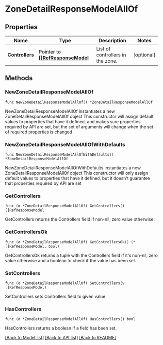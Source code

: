 # ZoneDetailResponseModelAllOf

## Properties

Name | Type | Description | Notes
------------ | ------------- | ------------- | -------------
**Controllers** | Pointer to [**[]RefResponseModel**](RefResponseModel.md) | List of controllers in the zone. | [optional] 

## Methods

### NewZoneDetailResponseModelAllOf

`func NewZoneDetailResponseModelAllOf() *ZoneDetailResponseModelAllOf`

NewZoneDetailResponseModelAllOf instantiates a new ZoneDetailResponseModelAllOf object
This constructor will assign default values to properties that have it defined,
and makes sure properties required by API are set, but the set of arguments
will change when the set of required properties is changed

### NewZoneDetailResponseModelAllOfWithDefaults

`func NewZoneDetailResponseModelAllOfWithDefaults() *ZoneDetailResponseModelAllOf`

NewZoneDetailResponseModelAllOfWithDefaults instantiates a new ZoneDetailResponseModelAllOf object
This constructor will only assign default values to properties that have it defined,
but it doesn't guarantee that properties required by API are set

### GetControllers

`func (o *ZoneDetailResponseModelAllOf) GetControllers() []RefResponseModel`

GetControllers returns the Controllers field if non-nil, zero value otherwise.

### GetControllersOk

`func (o *ZoneDetailResponseModelAllOf) GetControllersOk() (*[]RefResponseModel, bool)`

GetControllersOk returns a tuple with the Controllers field if it's non-nil, zero value otherwise
and a boolean to check if the value has been set.

### SetControllers

`func (o *ZoneDetailResponseModelAllOf) SetControllers(v []RefResponseModel)`

SetControllers sets Controllers field to given value.

### HasControllers

`func (o *ZoneDetailResponseModelAllOf) HasControllers() bool`

HasControllers returns a boolean if a field has been set.


[[Back to Model list]](../README.md#documentation-for-models) [[Back to API list]](../README.md#documentation-for-api-endpoints) [[Back to README]](../README.md)


